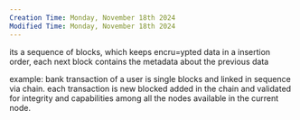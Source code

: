 ```yaml
---
Creation Time: Monday, November 18th 2024
Modified Time: Monday, November 18th 2024
---
```


its a sequence of blocks, which keeps encru=ypted data in a insertion order, each next block contains the metadata about the previous data

example: bank transaction of a user is single blocks and linked in sequence via chain. each transaction is new blocked added in the chain and validated for integrity and capabilities among all the nodes available in the current node.

